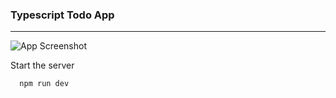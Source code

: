 ### Typescript Todo App

---
![App Screenshot](https://res.cloudinary.com/dltbikmc6/image/upload/v1707155377/jk4ebml5jlj7rlak3ehu.png)


Start the server

```bash
  npm run dev
```
